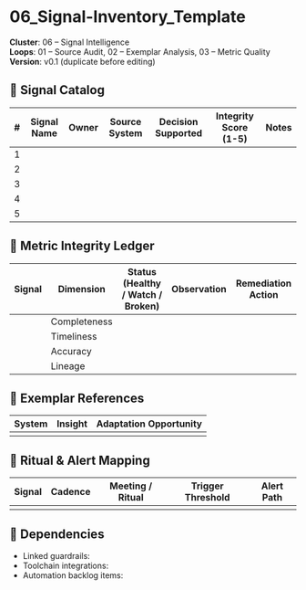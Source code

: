 # 06_Signal-Inventory_Template

**Cluster**: 06 – Signal Intelligence  
**Loops**: 01 – Source Audit, 02 – Exemplar Analysis, 03 – Metric Quality  
**Version**: v0.1 (duplicate before editing)

## 📡 Signal Catalog

| # | Signal Name | Owner | Source System | Decision Supported | Integrity Score (1-5) | Notes |
| --- | --- | --- | --- | --- | --- | --- |
| 1 |  |  |  |  |  |  |
| 2 |  |  |  |  |  |  |
| 3 |  |  |  |  |  |  |
| 4 |  |  |  |  |  |  |
| 5 |  |  |  |  |  |  |

## 🧪 Metric Integrity Ledger

| Signal | Dimension | Status (Healthy / Watch / Broken) | Observation | Remediation Action |
| --- | --- | --- | --- | --- |
|  | Completeness |  |  |  |
|  | Timeliness |  |  |  |
|  | Accuracy |  |  |  |
|  | Lineage |  |  |  |

## 🌟 Exemplar References

| System | Insight | Adaptation Opportunity |
| --- | --- | --- |
|  |  |  |

## 🔁 Ritual & Alert Mapping

| Signal | Cadence | Meeting / Ritual | Trigger Threshold | Alert Path |
| --- | --- | --- | --- | --- |
|  |  |  |  |  |

## 🧵 Dependencies

- Linked guardrails:
- Toolchain integrations:
- Automation backlog items:
